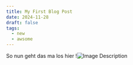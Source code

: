 ```yaml
---
title: My First Blog Post
date: 2024-11-28
draft: false
tags:
  - new
  - awsome
---
```

So nun geht das ma los hier
!![Image Description](/Screenshot%202024-11-28%20125938%202.png)
